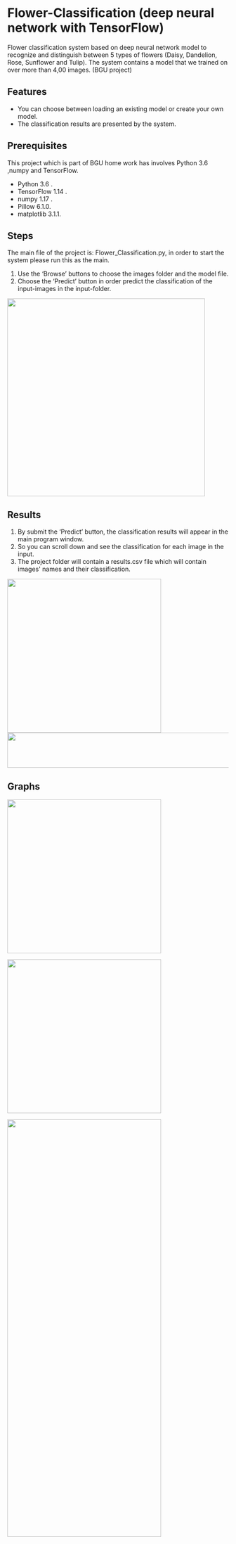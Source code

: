 # Flower-Classification (deep neural network with TensorFlow)

Flower classification system based on deep neural network model to recognize and distinguish between 5 types of flowers (Daisy, Dandelion, Rose, Sunflower and Tulip).  The system contains a model that we trained on over more than 4,00 images. (BGU project)

<H2>Features </H2>

* You can choose between loading an existing model or create your own model.
* The classification results are presented by the system.

<H2> Prerequisites </H2>

This project which is part of BGU home work has involves Python 3.6 ,numpy and TensorFlow.

*	Python 3.6 .
*	TensorFlow 1.14 .
*	numpy 1.17 .
*	Pillow 6.1.0.
*	matplotlib 3.1.1.

<H2>Steps</H2>
  
The main file of the project is: Flower_Classification.py, in order to start the system please run this as the main.
1. Use the ‘Browse’ buttons to choose the images folder and the model file.
2. Choose the ‘Predict’ button in order predict the classification of the input-images in the input-folder.

<img src="1" width="450" height="450">

<H2>Results</H2>
  
1. By submit the ‘Predict’ button, the classification results will appear in the main program window.
2. So you can scroll down and see the classification for each image in the input.
3. The project folder will contain a results.csv file which will contain images' names and their classification.

<img src="2" width="350" height="350">

<img src="3" width="750" height="80">

<H2>Graphs</H2>

<img src="4" width="350" height="350"><br>

<img src="5" width="350" height="350"><br>

<img src="6" width="350" height="950"><br>





